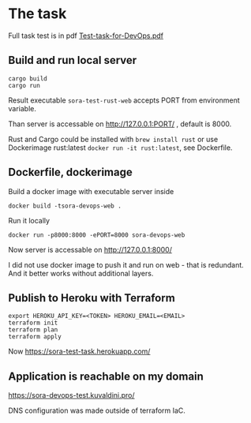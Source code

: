 # The task
Full task test is in pdf [Test-task-for-DevOps.pdf](Test-task-for-DevOps.pdf)

## Build and run local server
```shell
cargo build
cargo run
```
Result executable `sora-test-rust-web` accepts PORT from environment variable.

Than server is accessable on http://127.0.0.1:PORT/ , default is 8000.

Rust and Cargo could be installed with `brew install rust` or use Dockerimage rust:latest `docker run -it rust:latest`, see Dockerfile.

## Dockerfile, dockerimage
Build a docker image with executable server inside
```
docker build -tsora-devops-web .
```

Run it locally
```
docker run -p8000:8000 -ePORT=8000 sora-devops-web
```
Now server is accessable on http://127.0.0.1:8000/

I did not use docker image to push it and run on web - that is redundant. And it better works without additional layers.


## Publish to Heroku with Terraform
```shell
export HEROKU_API_KEY=<TOKEN> HEROKU_EMAIL=<EMAIL>
terraform init
terraform plan
terraform apply
```
Now https://sora-test-task.herokuapp.com/

## Application is reachable on my domain
https://sora-devops-test.kuvaldini.pro/

DNS configuration was made outside of terraform IaC.
